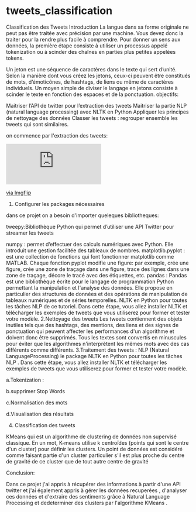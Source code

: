 # tweets_classification
Classification des Tweets
Introduction
La langue dans sa forme originale ne peut pas être traitée avec précision par une machine. Vous devez donc la traiter pour la rendre plus facile à comprendre. Pour donner un sens aux données, la première étape consiste à utiliser un processus appelé tokenization ou à scinder des chaînes en parties plus petites appelées tokens.

Un jeton est une séquence de caractères dans le texte qui sert d’unité. Selon la manière dont vous créez les jetons, ceux-ci peuvent être constitués de mots, d’émoticônes, de hashtags, de liens ou même de caractères individuels. Un moyen simple de diviser le langage en jetons consiste à scinder le texte en fonction des espaces et de la ponctuation.
objectifs:

Maitriser l’API de twitter pour l’extraction des tweets
Maitriser la partie NLP (natural language processing) avec NLTK en Python
Appliquer les principes de nettoyage des données
Classer les tweets : regrouper ensemble les tweets qui sont similaires.

on commence par l'extraction des tweets:
<div style="width:260px;max-width:100%;"><div style="height:0;padding-bottom:42.69%;position:relative;"><iframe width="260" height="111" style="position:absolute;top:0;left:0;width:100%;height:100%;" frameBorder="0" src="https://imgflip.com/embed/4qxyog"></iframe></div><p><a href="https://imgflip.com/gif/4qxyog">via Imgflip</a></p></div>

1. Configurer les packages nécessaires

dans ce projet on a besoin d'importer queleques bibliotheques:

tweepy:Bibliothèque Python qui permet d’utiliser une API Twitter pour streamer les tweets

 numpy : permet d’effectuer des calculs numériques avec Python. Elle introduit une gestion facilitée des tableaux de nombres.
 matplotlib.pyplot : est une collection de fonctions qui font fonctionner matplotlib comme MATLAB. Chaque fonction pyplot modifie une figure: par exemple, crée une figure, crée une zone de traçage dans une figure, trace des lignes dans une zone de traçage, décore le tracé avec des étiquettes, etc.
pandas : Pandas est une bibliothèque écrite pour le langage de programmation Python permettant la manipulation et l'analyse des données. Elle propose en particulier des structures de données et des opérations de manipulation de tableaux numériques et de séries temporelles.
NLTK en Python pour toutes les tâches NLP de ce tutoriel. Dans cette étape, vous allez installer NLTK et télécharger les exemples de tweets que vous utiliserez pour former et tester votre modèle.
2.Nettoyage des tweets
Les tweets contiennent des objets inutiles tels que des hashtags, des mentions, des liens et des signes de ponctuation qui peuvent affecter les performances d'un algorithme et doivent donc être supprimés. Tous les textes sont convertis en minuscules pour éviter que les algorithmes n'interprètent les mêmes mots avec des cas différents comme différents.
3.Traitement des tweets : NLP (Natural LanguageProcessing)
le package NLTK en Python pour toutes les tâches NLP . Dans cette étape, vous allez installer NLTK et télécharger les exemples de tweets que vous utiliserez pour former et tester votre modèle.

a.Tokenization :

b.supprimer Stop Words

c.Normalisation des mots

d.Visualisation des résultats

4. Classification des tweets

KMeans qui est un algorithme de clustering de données non supervisé classique. En un mot, K-means utilise k centroïdes (points qui sont le centre d'un cluster) pour définir les clusters. Un point de données est considéré comme faisant partie d'un cluster particulier s'il est plus proche du centre de gravité de ce cluster que de tout autre centre de gravité

Conclusion:

Dans ce projet j'ai appris à récupérer des informations à partir d'une API twitter et j'ai également appris à gérer les données recuperées , d'analyser ces données et d'extraire  des sentiments grâce à Natural Language Processing et dedeterminer des clusters par l'algorithme KMeans .
